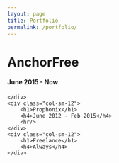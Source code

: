 ```yaml
---
layout: page
title: Portfolio
permalink: /portfolio/
---
```


<div class="row">
	<div class="col-sm-12">
		<h1>AnchorFree</h1>
		<h4>June 2015 - Now</h4>
		
	</div>
	<div class="col-sm-12">
		<h1>Prophonix</h1>
		<h4>June 2012 - Feb 2015</h4>
		<hr/>		
	</div>
	<div class="col-sm-12">
		<h1>Freelance</h1>
		<h4>Always</h4>		
	</div>
</div>

